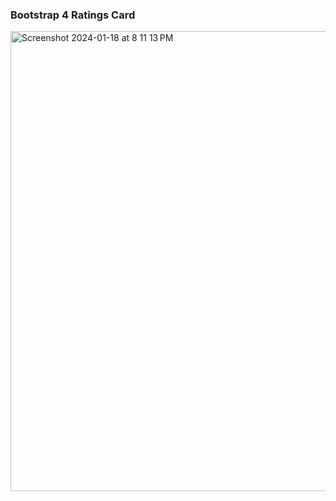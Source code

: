 ### Bootstrap 4 Ratings Card



<img width="736" alt="Screenshot 2024-01-18 at 8 11 13 PM" src="https://github.com/xavinanegron/Ratings-Component/assets/146385936/eb365e5d-8c56-4c72-91d9-bfe4d6b62d07">
